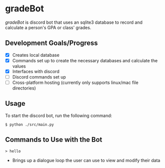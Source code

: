# gradeBot

*gradeBot* is discord bot that uses an sqlite3 database to record and calculate a person's GPA or class' grades.

## Development Goals/Progress

- [x] Creates local database 
- [x] Commands set up to create the necessary databases and calculate the values
- [x] Interfaces with discord
- [ ] Discord commands set up
- [ ] Cross-platform hosting (currently only supports linux/mac file directories)

## Usage

To start the discord bot, run the following command:
```shell
$ python ./src/main.py
```

## Commands to Use with the Bot

```
> hello
```
- Brings up a dialogue loop the user can use to view and modify their data
